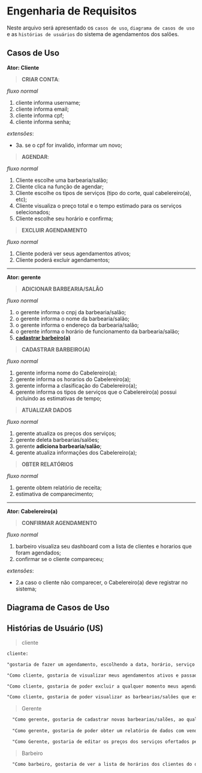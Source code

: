 # Engenharia de Requisitos

Neste arquivo será apresentado os `casos de uso`, `diagrama de casos de uso` e as `histórias de usuários` do sistema de agendamentos dos salões.

## Casos de Uso

**Ator: Cliente**

> **CRIAR CONTA**:

  *fluxo normal*
  1. cliente informa username;
  2. cliente informa email;
  3. cliente informa cpf;
  4. cliente informa senha;

  *extensões*:
  - 3a. se o cpf for invalido, informar um novo;
  
> **AGENDAR**:

  *fluxo normal*
  1. Cliente escolhe uma barbearia/salão;
  2. Cliente clica na função de agendar;
  3. Cliente escolhe os tipos de serviços (tipo do corte, qual cabelereiro(a), etc);
  4. Cliente visualiza o preço total e o tempo estimado para os serviços selecionados;
  5. Cliente escolhe seu horário e confirma;

> **EXCLUIR AGENDAMENTO**

  *fluxo normal*
  1. Cliente poderá ver seus agendamentos ativos;
  2. Cliente poderá excluir agendamentos;

---

**Ator: gerente**

>**ADICIONAR BARBEARIA/SALÂO**

  *fluxo normal*
  1. o gerente informa o cnpj da barbearia/salão;
  2. o gerente informa o nome da barbearia/salão;
  3. o gerente informa o endereço da barbearia/salão;
  4. o gerente informa o horário de funcionamento da barbearia/salão;
  5. <u>__cadastrar barbeiro(a)__</u>

>**CADASTRAR BARBEIRO(A)**

  *fluxo normal*
  1. gerente informa nome do Cabelereiro(a);
  2. gerente informa os horarios do Cabelereiro(a);
  3. gerente informa a clasificação do Cabelereiro(a);
  4. gerente informa os tipos de serviços que o Cabelereiro(a) possui incluindo as estimativas de tempo;

>**ATUALIZAR DADOS**

  *fluxo normal*
  1. gerente atualiza os preços dos serviços;
  2. gerente deleta barbearias/salões;
  3. gerente __adiciona barbearia/salão__;
  4. gerente atualiza informações dos Cabelereiro(a); 

>**OBTER RELATÓRIOS**

  *fluxo normal*
  1. gerente obtem relatório de receita;
  2. estimativa de comparecimento;

---

**Ator: Cabelereiro(a)**

>**CONFIRMAR AGENDAMENTO**

  *fluxo normal*
  1. barbeiro visualiza seu dashboard com a lista de clientes e horarios que foram agendados;
  2. confirmar se o cliente compareceu;
  
  *extensões*:
  - 2.a caso o cliente não comparecer, o Cabelereiro(a) deve registrar no sistema;


## Diagrama de Casos de Uso

## Histórias de Usuário (US)

> cliente
```txt
cliente:

"gostaria de fazer um agendamento, escolhendo a data, horário, serviço e o cabeleireiro"

"Como cliente, gostaria de visualizar meus agendamentos ativos e passados"

"Como cliente, gostaria de poder excluir a qualquer momento meus agendamentos"

"Como cliente, gostaria de poder visualizar as barbearias/salões que estão aberto em tal horário, dia ou região"
```

> Gerente
```txt
  "Como gerente, gostaria de cadastrar novas barbearias/salões, ao qual posso informar os horarios de funcionamento, preços dos serviços ofertados, cadastro de Cabelereiros(as)"
  
  "Como gerente, gostaria de poder obter um relatório de dados com vendas e servicos ofertados em periodos específicos de funcionamento de cada barbearia/salão"

  "Como Gerente, gostaria de editar os preços dos serviços ofertados pela barbearia/salão, além de excluir Cabelereiros(as) existentes e adicionar novos"
```

> Barbeiro
```txt
  "Como barbeiro, gostaria de ver a lista de horários dos clientes do dia atual, bem como os serviços que o cliente irá realizar";
```


